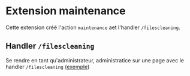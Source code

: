 # Extension maintenance

Cette extension créé l'action `maintenance` aet l'handler `/filescleaning`. 

## Handler `/filescleaning`

Se rendre en tant qu'administrateur, administratice sur une page avec le handler `/filescleaning` ([exemple](?GererDroits/filescleaning ':ignore'))